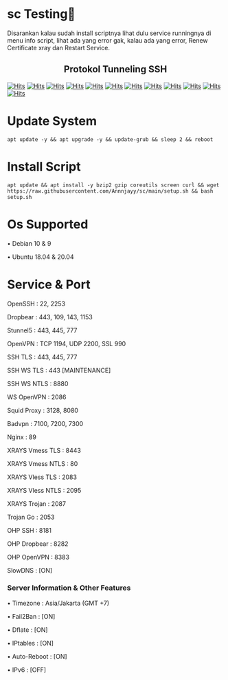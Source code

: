 # sc Testing🗿

 Disarankan kalau sudah install scriptnya
lihat dulu service runningnya di menu info script,
lihat ada yang error gak, kalau ada yang error,
Renew Certificate xray dan Restart Service.

</h2>
<h2 align="center">Protokol Tunneling SSH</h2>

[![Hits](https://img.shields.io/badge/SSH_OpenSSH-F38020?style=for-the-badge&logo=Cloudflare&logoColor=white&edge_flat=false)](https://github.com/Annnjayy/sc)
[![Hits](https://img.shields.io/badge/SSH_Dropber-F38020?style=for-the-badge&logo=Cloudflare&logoColor=white&edge_flat=false)](https://github.com/Annnjayy/sc)
[![Hits](https://img.shields.io/badge/SSH_SSLH-F38020?style=for-the-badge&logo=Cloudflare&logoColor=white&edge_flat=false)](https://github.com/Annnjayy/sc)
[![Hits](https://img.shields.io/badge/SSH_Stunnel5-F38020?style=for-the-badge&logo=Cloudflare&logoColor=white&edge_flat=false)](https://github.com/Annnjayy/sc)
[![Hits](https://img.shields.io/badge/SSH_Squid-F38020?style=for-the-badge&logo=Cloudflare&logoColor=white&edge_flat=false)](https://github.com/Annnjayy/sc)
[![Hits](https://img.shields.io/badge/SSH_OHP-F38020?style=for-the-badge&logo=Cloudflare&logoColor=white&edge_flat=false)](https://github.com/Annnjayy/sc)
[![Hits](https://img.shields.io/badge/SSH_Websocket-F38020?style=for-the-badge&logo=Cloudflare&logoColor=white&edge_flat=false)](https://github.com/Annnjayy/sc)
[![Hits](https://img.shields.io/badge/SSH_OpenVPN-F38020?style=for-the-badge&logo=Cloudflare&logoColor=white&edge_flat=false)](https://github.com/Annnjayy/sc)
[![Hits](https://img.shields.io/badge/SSH_SlowDNS-F38020?style=for-the-badge&logo=Cloudflare&logoColor=white&edge_flat=false)](https://github.com/Annnjayy/sc)
[![Hits](https://img.shields.io/badge/XRAY_VLESS-F38020?style=for-the-badge&logo=Cloudflare&logoColor=white&edge_flat=false)](https://github.com/Annnjayy/sc)
[![Hits](https://img.shields.io/badge/XRAY_VMESS-F38020?style=for-the-badge&logo=Cloudflare&logoColor=white&edge_flat=false)](https://github.com/Annnjayy/sc)
[![Hits](https://img.shields.io/badge/XRAY_TROJAN-F38020?style=for-the-badge&logo=Cloudflare&logoColor=white&edge_flat=false)](https://github.com/Annnjayy/sc)
# Update System
````
apt update -y && apt upgrade -y && update-grub && sleep 2 && reboot
````
# Install Script
````
apt update && apt install -y bzip2 gzip coreutils screen curl && wget https://raw.githubusercontent.com/Annnjayy/sc/main/setup.sh && bash setup.sh
````
# Os Supported

• Debian 10 & 9

• Ubuntu 18.04 & 20.04

# Service & Port

 OpenSSH                   : 22, 2253

 Dropbear                  : 443, 109, 143, 1153

 Stunnel5                  : 443, 445, 777

 OpenVPN                   : TCP 1194, UDP 2200, SSL 990

 SSH TLS                   : 443, 445, 777

 SSH WS TLS                : 443 [MAINTENANCE]

 SSH WS NTLS               : 8880

 WS OpenVPN                : 2086

 Squid Proxy               : 3128, 8080

 Badvpn                    : 7100, 7200, 7300

 Nginx                     : 89

 XRAYS Vmess TLS           : 8443

 XRAYS Vmess NTLS          : 80

 XRAYS Vless TLS           : 2083

 XRAYS Vless NTLS          : 2095

 XRAYS Trojan              : 2087

 Trojan Go                 : 2053

 OHP SSH                   : 8181

 OHP Dropbear              : 8282

 OHP OpenVPN               : 8383

 SlowDNS                   : [ON]

 ### Server Information & Other Features

• Timezone                : Asia/Jakarta (GMT +7)

• Fail2Ban                : [ON]

• Dflate                  : [ON]

• IPtables                : [ON]

• Auto-Reboot             : [ON]

• IPv6                    : [OFF]
